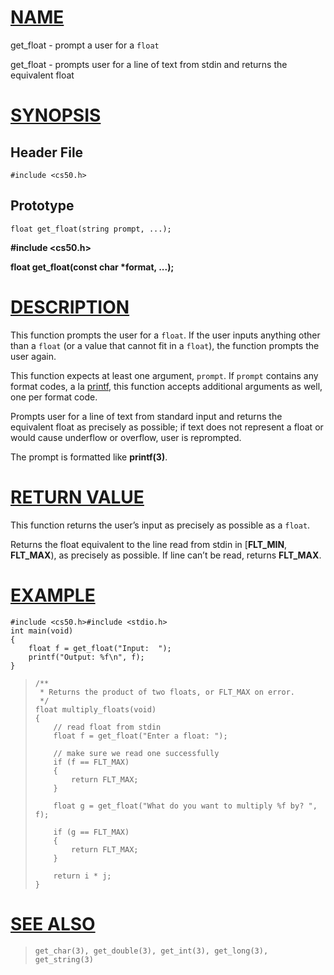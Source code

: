 [NAME](#name)
=============

get\_float - prompt a user for a `float`

get\_float - prompts user for a line of text from stdin and returns the equivalent float

[SYNOPSIS](#synopsis)
=====================

Header File
-----------

    #include <cs50.h>

Prototype
---------

    float get_float(string prompt, ...);
    

**#include <cs50.h>**

**float get\_float(const char \*format, ...);**

[DESCRIPTION](#description)
===========================

This function prompts the user for a `float`. If the user inputs anything other than a `float` (or a value that cannot fit in a `float`), the function prompts the user again.

This function expects at least one argument, `prompt`. If `prompt` contains any format codes, a la [printf](printf), this function accepts additional arguments as well, one per format code.

Prompts user for a line of text from standard input and returns the equivalent float as precisely as possible; if text does not represent a float or would cause underflow or overflow, user is reprompted.

The prompt is formatted like **printf(3)**.

[RETURN VALUE](#return-value)
=============================

This function returns the user’s input as precisely as possible as a `float`.

Returns the float equivalent to the line read from stdin in \[**FLT\_MIN**, **FLT\_MAX**), as precisely as possible. If line can’t be read, returns **FLT\_MAX**.

[EXAMPLE](#example)
===================

    #include <cs50.h>#include <stdio.h>
    int main(void)
    {
        float f = get_float("Input:  ");
        printf("Output: %f\n", f);
    }
    

>     /**
>      * Returns the product of two floats, or FLT_MAX on error.
>      */
>     float multiply_floats(void)
>     {
>         // read float from stdin
>         float f = get_float("Enter a float: ");
>     
>         // make sure we read one successfully
>         if (f == FLT_MAX)
>         {
>             return FLT_MAX;
>         }
>     
>         float g = get_float("What do you want to multiply %f by? ", f);
>     
>         if (g == FLT_MAX)
>         {
>             return FLT_MAX;
>         }
>     
>         return i * j;
>     }

[SEE ALSO](#see-also)
=====================

>     get_char(3), get_double(3), get_int(3), get_long(3),
>     get_string(3)